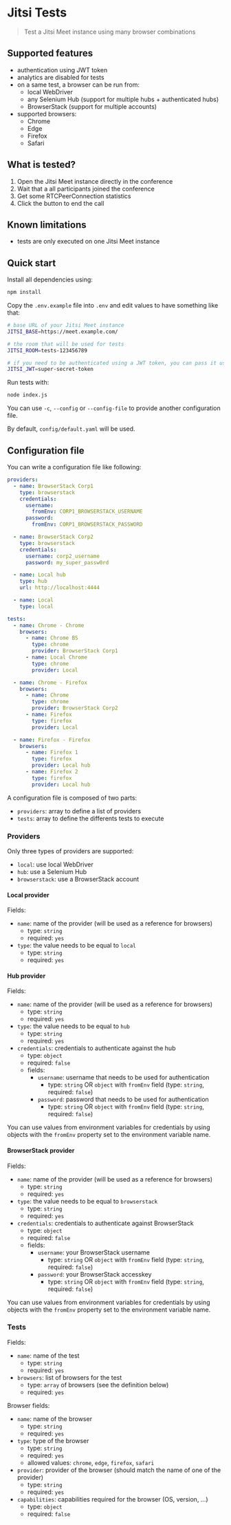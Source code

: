# Jitsi Tests

> Test a Jitsi Meet instance using many browser combinations

## Supported features

- authentication using JWT token
- analytics are disabled for tests
- on a same test, a browser can be run from:
  - local WebDriver
  - any Selenium Hub (support for multiple hubs + authenticated hubs)
  - BrowserStack (support for multiple accounts)
- supported browsers:
  - Chrome
  - Edge
  - Firefox
  - Safari

## What is tested?

1. Open the Jitsi Meet instance directly in the conference
2. Wait that a all participants joined the conference
3. Get some RTCPeerConnection statistics
4. Click the button to end the call

## Known limitations

- tests are only executed on one Jitsi Meet instance

## Quick start

Install all dependencies using:

```sh
npm install
```

Copy the `.env.example` file into `.env` and edit values to have something like that:

```sh
# base URL of your Jitsi Meet instance
JITSI_BASE=https://meet.example.com/

# the room that will be used for tests
JITSI_ROOM=tests-123456789

# if you need to be authenticated using a JWT token, you can pass it using the following key
JITSI_JWT=super-secret-token
```

Run tests with:

```sh
node index.js
```

You can use `-c`, `--config` or `--config-file` to provide another configuration file.

By default, `config/default.yaml` will be used.

## Configuration file

You can write a configuration file like following:

```yaml
providers:
  - name: BrowserStack Corp1
    type: browserstack
    credentials:
      username:
        fromEnv: CORP1_BROWSERSTACK_USERNAME
      password:
        fromEnv: CORP1_BROWSERSTACK_PASSWORD

  - name: BrowserStack Corp2
    type: browserstack
    credentials:
      username: corp2_username
      password: my_super_passw0rd

  - name: Local hub
    type: hub
    url: http://localhost:4444

  - name: Local
    type: local

tests:
  - name: Chrome - Chrome
    browsers:
      - name: Chrome BS
        type: chrome
        provider: BrowserStack Corp1
      - name: Local Chrome
        type: chrome
        provider: Local

  - name: Chrome - Firefox
    browsers:
      - name: Chrome
        type: chrome
        provider: BrowserStack Corp2
      - name: Firefox
        type: firefox
        provider: Local

  - name: Firefox - Firefox
    browsers:
      - name: Firefox 1
        type: firefox
        provider: Local hub
      - name: Firefox 2
        type: firefox
        provider: Local hub
```

A configuration file is composed of two parts:

- `providers`: array to define a list of providers
- `tests`: array to define the differents tests to execute

### Providers

Only three types of providers are supported:

- `local`: use local WebDriver
- `hub`: use a Selenium Hub
- `browserstack`: use a BrowserStack account

#### Local provider

Fields:

- `name`: name of the provider (will be used as a reference for browsers)
  - type: `string`
  - required: `yes`
- `type`: the value needs to be equal to `local`
  - type: `string`
  - required: `yes`

#### Hub provider

Fields:

- `name`: name of the provider (will be used as a reference for browsers)
  - type: `string`
  - required: `yes`
- `type`: the value needs to be equal to `hub`
  - type: `string`
  - required: `yes`
- `credentials`: credentials to authenticate against the hub
  - type: `object`
  - required: `false`
  - fields:
    - `username`: username that needs to be used for authentication
      - type: `string` OR `object` with `fromEnv` field (type: `string`, required: `false`)
    - `password`: password that needs to be used for authentication
      - type: `string` OR `object` with `fromEnv` field (type: `string`, required: `false`)

You can use values from environment variables for credentials by using objects with the `fromEnv` property set to the environment variable name.

#### BrowserStack provider

Fields:

- `name`: name of the provider (will be used as a reference for browsers)
  - type: `string`
  - required: `yes`
- `type`: the value needs to be equal to `browserstack`
  - type: `string`
  - required: `yes`
- `credentials`: credentials to authenticate against BrowserStack
  - type: `object`
  - required: `false`
  - fields:
    - `username`: your BrowserStack username
      - type: `string` OR `object` with `fromEnv` field (type: `string`, required: `false`)
    - `password`: your BrowserStack accesskey
      - type: `string` OR `object` with `fromEnv` field (type: `string`, required: `false`)

You can use values from environment variables for credentials by using objects with the `fromEnv` property set to the environment variable name.

### Tests

Fields:

- `name`: name of the test
  - type: `string`
  - required: `yes`
- `browsers`: list of browsers for the test
  - type: `array` of browsers (see the definition below)
  - required: `yes`

Browser fields:

- `name`: name of the browser
  - type: `string`
  - required: `yes`
- `type`: type of the browser
  - type: `string`
  - required: `yes`
  - allowed values: `chrome`, `edge`, `firefox`, `safari`
- `provider`: provider of the browser (should match the name of one of the provider)
  - type: `string`
  - required: `yes`
- `capabilities`: capabilities required for the browser (OS, version, …)
  - type: `object`
  - required: `false`
